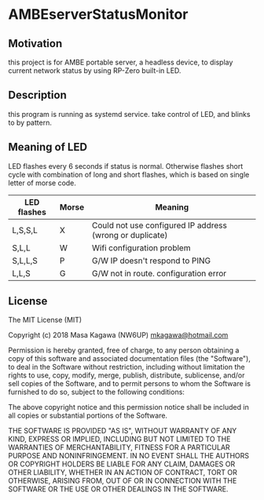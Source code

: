 # AMBEserverStatusMonitor

## Motivation
this project is for AMBE portable server, a headless device, to display current network status by using RP-Zero built-in LED.

## Description
this program is running as systemd service. take control of LED, and blinks to by pattern.

## Meaning of LED
LED flashes every 6 seconds if status is normal. Otherwise flashes short cycle with combination of long and short flashes, which is based on single letter of morse code.

|LED flashes|Morse|Meaning                                                 |
|-----------|-----|--------------------------------------------------------|
|L,S,S,L    | X   |Could not use configured IP address (wrong or duplicate)|
|S,L,L      | W   |Wifi configuration problem                              |
|S,L,L,S    | P   |G/W IP doesn't respond to PING                          |
|L,L,S      | G   |G/W not in route. configuration error                   |

## License

The MIT License (MIT)

Copyright (c) 2018 Masa Kagawa (NW6UP) mkagawa@hotmail.com

Permission is hereby granted, free of charge, to any person obtaining a copy
of this software and associated documentation files (the "Software"), to deal
in the Software without restriction, including without limitation the rights
to use, copy, modify, merge, publish, distribute, sublicense, and/or sell
copies of the Software, and to permit persons to whom the Software is
furnished to do so, subject to the following conditions:

The above copyright notice and this permission notice shall be included in
all copies or substantial portions of the Software.

THE SOFTWARE IS PROVIDED "AS IS", WITHOUT WARRANTY OF ANY KIND, EXPRESS OR
IMPLIED, INCLUDING BUT NOT LIMITED TO THE WARRANTIES OF MERCHANTABILITY,
FITNESS FOR A PARTICULAR PURPOSE AND NONINFRINGEMENT. IN NO EVENT SHALL THE
AUTHORS OR COPYRIGHT HOLDERS BE LIABLE FOR ANY CLAIM, DAMAGES OR OTHER
LIABILITY, WHETHER IN AN ACTION OF CONTRACT, TORT OR OTHERWISE, ARISING FROM,
OUT OF OR IN CONNECTION WITH THE SOFTWARE OR THE USE OR OTHER DEALINGS IN
THE SOFTWARE.

